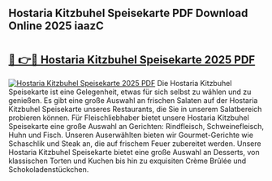 ## Hostaria Kitzbuhel Speisekarte PDF Download Online 2025 iaazC

# <h2><a href="http://gc9mdm.nevu.top/?p=Hostaria+Kitzbuhel+Speisekarte">🔗 👉🔴 Hostaria Kitzbuhel Speisekarte 2025 PDF</a></h2>

[![Hostaria Kitzbuhel Speisekarte 2025 PDF](https://i.imgur.com/dBaPXMq.png)](http://gc9mdm.nevu.top/?p=Hostaria+Kitzbuhel+Speisekarte)
Die Hostaria Kitzbuhel Speisekarte ist eine Gelegenheit, etwas für sich selbst zu wählen und zu genießen. Es gibt eine große Auswahl an frischen Salaten auf der Hostaria Kitzbuhel Speisekarte unseres Restaurants, die Sie in unserem Salatbereich probieren können. Für Fleischliebhaber bietet unsere Hostaria Kitzbuhel Speisekarte eine große Auswahl an Gerichten: Rindfleisch, Schweinefleisch, Huhn und Fisch. Unseren Auserwählten bieten wir Gourmet-Gerichte wie Schaschlik und Steak an, die auf frischem Feuer zubereitet werden. Unsere Hostaria Kitzbuhel Speisekarte bietet eine große Auswahl an Desserts, von klassischen Torten und Kuchen bis hin zu exquisiten Crème Brûlée und Schokoladenstückchen.
